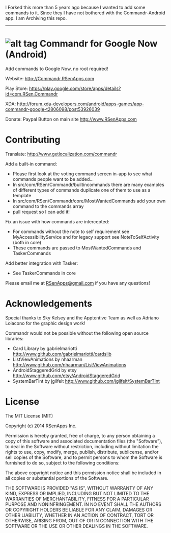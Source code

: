 I Forked this more than 5 years ago because I wanted to add some commands to it. Since they I have not bothered with the Commandr-Android app. I am Archiving this repo.

----------------------------------------------------------------------------------------------------------------------------------------
![alt tag](http://commandr.rsenapps.com/commandrfeature.jpg)
Commandr for Google Now (Android)
================

Add commands to Google Now, no root required!

Website: http://Commandr.RSenApps.com

Play Store: https://play.google.com/store/apps/details?id=com.RSen.Commandr

XDA: http://forum.xda-developers.com/android/apps-games/app-commandr-google-t2806098/post53926039

Donate: Paypal Button on main site http://www.RSenApps.com

Contributing
================

Translate: http://www.getlocalization.com/commandr

Add a built-in command:
 - Please first look at the voting command screen in-app to see what commands people want to be added...
 - In src/com/RSen/Commandr/builtincommands there are many examples of different types of commands duplicate one of them to use as a template
 - In src/com/RSen/Commandr/core/MostWantedCommands add your own command to the commands array
 - pull request so I can add it!
 
Fix an issue with how commands are intercepted:
 - For commands without the note to self requirement see MyAccessibilityService and for legacy support see NoteToSelfActivity (both in core)
 - These commands are passed to MostWantedCommands and TaskerCommands
 
Add better integration with Tasker:
 - See TaskerCommands in core
 
Please email me at RSenApps@gmail.com if you have any questions!

Acknowledgements
================

Special thanks to Sky Kelsey and the Apptentive Team as well as Adriano Loiacono for the graphic design work!

Commandr would not be possible without the following open source libraries:
 - Card Library by gabrielmariotti http://www.github.com/gabrielmariotti/cardslib
 - ListViewAnimations by nhaarman http://www.github.com/nhaarman/ListViewAnimations
 - AndroidStaggeredGrid by etsy  http://www.github.com/etsy/AndroidStaggeredGrid
 - SystemBarTint by jgilfelt http://www.github.com/jgilfelt/SystemBarTint

License
================
The MIT License (MIT)

Copyright (c) 2014 RSenApps Inc.

Permission is hereby granted, free of charge, to any person obtaining a copy
of this software and associated documentation files (the "Software"), to deal
in the Software without restriction, including without limitation the rights
to use, copy, modify, merge, publish, distribute, sublicense, and/or sell
copies of the Software, and to permit persons to whom the Software is
furnished to do so, subject to the following conditions:

The above copyright notice and this permission notice shall be included in all
copies or substantial portions of the Software.

THE SOFTWARE IS PROVIDED "AS IS", WITHOUT WARRANTY OF ANY KIND, EXPRESS OR
IMPLIED, INCLUDING BUT NOT LIMITED TO THE WARRANTIES OF MERCHANTABILITY,
FITNESS FOR A PARTICULAR PURPOSE AND NONINFRINGEMENT. IN NO EVENT SHALL THE
AUTHORS OR COPYRIGHT HOLDERS BE LIABLE FOR ANY CLAIM, DAMAGES OR OTHER
LIABILITY, WHETHER IN AN ACTION OF CONTRACT, TORT OR OTHERWISE, ARISING FROM,
OUT OF OR IN CONNECTION WITH THE SOFTWARE OR THE USE OR OTHER DEALINGS IN THE
SOFTWARE.
